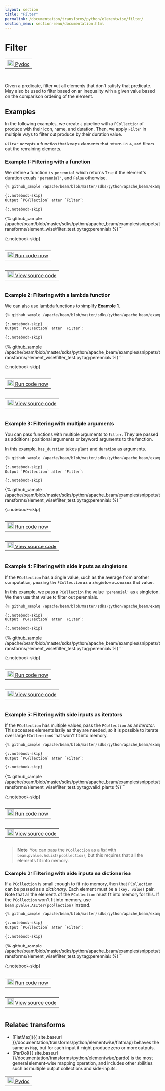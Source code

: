 ```yaml
---
layout: section
title: "Filter"
permalink: /documentation/transforms/python/elementwise/filter/
section_menu: section-menu/documentation.html
---
```

<!--
Licensed under the Apache License, Version 2.0 (the "License");
you may not use this file except in compliance with the License.
You may obtain a copy of the License at

http://www.apache.org/licenses/LICENSE-2.0

Unless required by applicable law or agreed to in writing, software
distributed under the License is distributed on an "AS IS" BASIS,
WITHOUT WARRANTIES OR CONDITIONS OF ANY KIND, either express or implied.
See the License for the specific language governing permissions and
limitations under the License.
-->

# Filter

<script type="text/javascript">
localStorage.setItem('language', 'language-py')
</script>

<table>
  <td>
    <a class="button" target="_blank"
        href="https://beam.apache.org/releases/pydoc/current/apache_beam.transforms.core.html#apache_beam.transforms.core.Filter">
      <img src="https://beam.apache.org/images/logos/sdks/python.png"
          width="20px" height="20px" alt="Pydoc" />
      Pydoc
    </a>
  </td>
</table>
<br>

Given a predicate, filter out all elements that don't satisfy that predicate.
May also be used to filter based on an inequality with a given value based
on the comparison ordering of the element.

## Examples

In the following examples, we create a pipeline with a `PCollection` of produce with their icon, name, and duration.
Then, we apply `Filter` in multiple ways to filter out produce by their duration value.

`Filter` accepts a function that keeps elements that return `True`, and filters out the remaining elements.

### Example 1: Filtering with a function

We define a function `is_perennial` which returns `True` if the element's duration equals `'perennial'`, and `False` otherwise.

```py
{% github_sample /apache/beam/blob/master/sdks/python/apache_beam/examples/snippets/transforms/element_wise/filter.py tag:filter_function %}```

{:.notebook-skip}
Output `PCollection` after `Filter`:

{:.notebook-skip}
```
{% github_sample /apache/beam/blob/master/sdks/python/apache_beam/examples/snippets/transforms/element_wise/filter_test.py tag:perennials %}```

{:.notebook-skip}
<table style="display: inline-block">
  <td>
    <a class="button" target="_blank"
        href="https://colab.research.google.com/github/{{ site.branch_repo }}/examples/notebooks/documentation/transforms/python/element-wise/filter-py.ipynb">
      <img src="https://github.com/googlecolab/open_in_colab/raw/master/images/icon32.png"
        width="20px" height="20px" alt="Run in Colab" />
      Run code now
    </a>
  </td>
</table>

<table style="display: inline-block">
  <td>
    <a class="button" target="_blank"
        href="https://github.com/{{ site.branch_repo }}/sdks/python/apache_beam/examples/snippets/transforms/element_wise/filter.py">
      <img src="https://www.tensorflow.org/images/GitHub-Mark-32px.png"
        width="20px" height="20px" alt="View source code" />
      View source code
    </a>
  </td>
</table>
<br>

### Example 2: Filtering with a lambda function

We can also use lambda functions to simplify **Example 1**.

```py
{% github_sample /apache/beam/blob/master/sdks/python/apache_beam/examples/snippets/transforms/element_wise/filter.py tag:filter_lambda %}```

{:.notebook-skip}
Output `PCollection` after `Filter`:

{:.notebook-skip}
```
{% github_sample /apache/beam/blob/master/sdks/python/apache_beam/examples/snippets/transforms/element_wise/filter_test.py tag:perennials %}```

{:.notebook-skip}
<table style="display: inline-block">
  <td>
    <a class="button" target="_blank"
        href="https://colab.research.google.com/github/{{ site.branch_repo }}/examples/notebooks/documentation/transforms/python/element-wise/filter-py.ipynb">
      <img src="https://github.com/googlecolab/open_in_colab/raw/master/images/icon32.png"
        width="20px" height="20px" alt="Run code now" />
      Run code now
    </a>
  </td>
</table>

<table style="display: inline-block">
  <td>
    <a class="button" target="_blank"
        href="https://github.com/{{ site.branch_repo }}/sdks/python/apache_beam/examples/snippets/transforms/element_wise/filter.py">
      <img src="https://www.tensorflow.org/images/GitHub-Mark-32px.png"
        width="20px" height="20px" alt="View source code" />
      View source code
    </a>
  </td>
</table>
<br>

### Example 3: Filtering with multiple arguments

You can pass functions with multiple arguments to `Filter`.
They are passed as additional positional arguments or keyword arguments to the function.

In this example, `has_duration` takes `plant` and `duration` as arguments.

```py
{% github_sample /apache/beam/blob/master/sdks/python/apache_beam/examples/snippets/transforms/element_wise/filter.py tag:filter_multiple_arguments %}```

{:.notebook-skip}
Output `PCollection` after `Filter`:

{:.notebook-skip}
```
{% github_sample /apache/beam/blob/master/sdks/python/apache_beam/examples/snippets/transforms/element_wise/filter_test.py tag:perennials %}```

{:.notebook-skip}
<table style="display: inline-block">
  <td>
    <a class="button" target="_blank"
        href="https://colab.research.google.com/github/{{ site.branch_repo }}/examples/notebooks/documentation/transforms/python/element-wise/filter-py.ipynb">
      <img src="https://github.com/googlecolab/open_in_colab/raw/master/images/icon32.png"
        width="20px" height="20px" alt="Run in Colab" />
      Run code now
    </a>
  </td>
</table>

<table style="display: inline-block">
  <td>
    <a class="button" target="_blank"
        href="https://github.com/{{ site.branch_repo }}/sdks/python/apache_beam/examples/snippets/transforms/element_wise/filter.py">
      <img src="https://www.tensorflow.org/images/GitHub-Mark-32px.png"
        width="20px" height="20px" alt="View source code" />
      View source code
    </a>
  </td>
</table>
<br>

### Example 4: Filtering with side inputs as singletons

If the `PCollection` has a single value, such as the average from another computation,
passing the `PCollection` as a *singleton* accesses that value.

In this example, we pass a `PCollection` the value `'perennial'` as a singleton.
We then use that value to filter out perennials.

```py
{% github_sample /apache/beam/blob/master/sdks/python/apache_beam/examples/snippets/transforms/element_wise/filter.py tag:filter_side_inputs_singleton %}```

{:.notebook-skip}
Output `PCollection` after `Filter`:

{:.notebook-skip}
```
{% github_sample /apache/beam/blob/master/sdks/python/apache_beam/examples/snippets/transforms/element_wise/filter_test.py tag:perennials %}```

{:.notebook-skip}
<table style="display: inline-block">
  <td>
    <a class="button" target="_blank"
        href="https://colab.research.google.com/github/{{ site.branch_repo }}/examples/notebooks/documentation/transforms/python/element-wise/filter-py.ipynb">
      <img src="https://github.com/googlecolab/open_in_colab/raw/master/images/icon32.png"
        width="20px" height="20px" alt="Run in Colab" />
      Run code now
    </a>
  </td>
</table>

<table style="display: inline-block">
  <td>
    <a class="button" target="_blank"
        href="https://github.com/{{ site.branch_repo }}/sdks/python/apache_beam/examples/snippets/transforms/element_wise/filter.py">
      <img src="https://www.tensorflow.org/images/GitHub-Mark-32px.png"
        width="20px" height="20px" alt="View source code" />
      View source code
    </a>
  </td>
</table>
<br>

### Example 5: Filtering with side inputs as iterators

If the `PCollection` has multiple values, pass the `PCollection` as an *iterator*.
This accesses elements lazily as they are needed,
so it is possible to iterate over large `PCollection`s that won't fit into memory.

```py
{% github_sample /apache/beam/blob/master/sdks/python/apache_beam/examples/snippets/transforms/element_wise/filter.py tag:filter_side_inputs_iter %}```

{:.notebook-skip}
Output `PCollection` after `Filter`:

{:.notebook-skip}
```
{% github_sample /apache/beam/blob/master/sdks/python/apache_beam/examples/snippets/transforms/element_wise/filter_test.py tag:valid_plants %}```

{:.notebook-skip}
<table style="display: inline-block">
  <td>
    <a class="button" target="_blank"
        href="https://colab.research.google.com/github/{{ site.branch_repo }}/examples/notebooks/documentation/transforms/python/element-wise/filter-py.ipynb">
      <img src="https://github.com/googlecolab/open_in_colab/raw/master/images/icon32.png"
        width="20px" height="20px" alt="Run in Colab" />
      Run code now
    </a>
  </td>
</table>

<table style="display: inline-block">
  <td>
    <a class="button" target="_blank"
        href="https://github.com/{{ site.branch_repo }}/sdks/python/apache_beam/examples/snippets/transforms/element_wise/filter.py">
      <img src="https://www.tensorflow.org/images/GitHub-Mark-32px.png"
        width="20px" height="20px" alt="View source code" />
      View source code
    </a>
  </td>
</table>
<br>

> **Note**: You can pass the `PCollection` as a *list* with `beam.pvalue.AsList(pcollection)`,
> but this requires that all the elements fit into memory.

### Example 6: Filtering with side inputs as dictionaries

If a `PCollection` is small enough to fit into memory, then that `PCollection` can be passed as a *dictionary*.
Each element must be a `(key, value)` pair.
Note that all the elements of the `PCollection` must fit into memory for this.
If the `PCollection` won't fit into memory, use `beam.pvalue.AsIter(pcollection)` instead.

```py
{% github_sample /apache/beam/blob/master/sdks/python/apache_beam/examples/snippets/transforms/element_wise/filter.py tag:filter_side_inputs_dict %}```

{:.notebook-skip}
Output `PCollection` after `Filter`:

{:.notebook-skip}
```
{% github_sample /apache/beam/blob/master/sdks/python/apache_beam/examples/snippets/transforms/element_wise/filter_test.py tag:perennials %}```

{:.notebook-skip}
<table style="display: inline-block">
  <td>
    <a class="button" target="_blank"
        href="https://colab.research.google.com/github/{{ site.branch_repo }}/examples/notebooks/documentation/transforms/python/element-wise/filter-py.ipynb">
      <img src="https://github.com/googlecolab/open_in_colab/raw/master/images/icon32.png"
        width="20px" height="20px" alt="Run in Colab" />
      Run code now
    </a>
  </td>
</table>

<table style="display: inline-block">
  <td>
    <a class="button" target="_blank"
        href="https://github.com/{{ site.branch_repo }}/sdks/python/apache_beam/examples/snippets/transforms/element_wise/filter.py">
      <img src="https://www.tensorflow.org/images/GitHub-Mark-32px.png"
        width="20px" height="20px" alt="View source code" />
      View source code
    </a>
  </td>
</table>
<br>

## Related transforms

* [FlatMap]({{ site.baseurl }}/documentation/transforms/python/elementwise/flatmap) behaves the same as `Map`, but for
  each input it might produce zero or more outputs.
* [ParDo]({{ site.baseurl }}/documentation/transforms/python/elementwise/pardo) is the most general element-wise mapping
  operation, and includes other abilities such as multiple output collections and side-inputs.

<table>
  <td>
    <a class="button" target="_blank"
        href="https://beam.apache.org/releases/pydoc/current/apache_beam.transforms.core.html#apache_beam.transforms.core.Filter">
      <img src="https://beam.apache.org/images/logos/sdks/python.png"
          width="20px" height="20px" alt="Pydoc" />
      Pydoc
    </a>
  </td>
</table>
<br>
